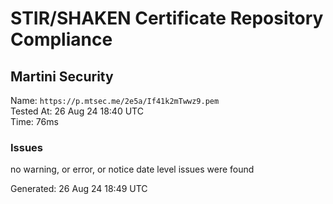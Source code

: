 # STIR/SHAKEN Certificate Repository Compliance

## Martini Security

Name: `https://p.mtsec.me/2e5a/If41k2mTwwz9.pem`\
Tested At: 26 Aug 24 18:40 UTC\
Time: 76ms

### Issues

no warning, or error, or notice date level issues were found

Generated: 26 Aug 24 18:49 UTC